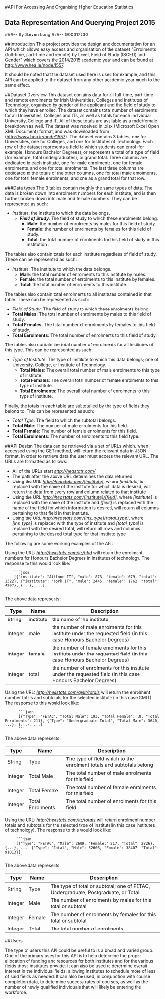#API For Accessing And Organising Higher Education Statistics
## Data Representation And Querying Project 2015
###-- By Steven Long 
###-- G00317230

##Introduction
  This project provides the design and documentation for an API which allows easy access and organisation of the dataset "Enrolments (full-time, part-time and remote) by Level, Field of Study (ISCED) and Gender" which covers the 2014/2015 academic year and can be found at http://www.hea.ie/node/1557. 

  It should be noted that the dataset used here is used for example, and this API can be applied to the dataset from any other academic year much to the same effect.

##Dataset Overview
  This dataset contains data for all full-time, part-time and remote enrolments for Irish Universities, Colleges and Institutes of Technology, organised by gender of the applicant and the field of study to which they have enrolled. The dataset contains total number of enrolments for all Universities, Colleges and ITs, as well as totals for each individual University, College and IT. All of these totals are available as a male/female breakdown as well. The dataset was received in .xlsx (Microsoft Excel Open XML Document) format, and was downloaded from (http://www.hea.ie/node/1557). The dataset contains 3 tables, one for Universities, one for Colleges, and one for Institutes of Technology. Each row of the dataset represents a field to which students can enrol (for example, Honours Bachelor Degrees), or represents a total of a type of field (for example, total undergraduates), or grand total. Three columns are dedicated to each institute, one for male enrolments, one for female enrolments, and one for total enrolments. The last three columns are dedicated to the totals of the other columns, one for total male enrolments, one for total female enrolments, and one as a grand total for that row.

###Data types
  The 3 tables contain roughly the same types of data. The data is broken down into enrolment numbers for each institute, and is then further broken down into male and female numbers. They can be represented as such:
  - *Institute*: the institute to which the data belongs.
    - ***Field of Study***: The field of study to which these enrolments belong.
      - **Male**: the number of enrolments by males for this field of study.
      - **Female**: the number of enrolments by females for this field of study.
      - **Total**: the total number of enrolments for this field of study in this institution .
  
  The tables also contain totals for each institute regardless of field of study. These can be represented as such:
  - *Institute*: The institute to which the data belongs.
     - **Male**: the total number of enrolments to this institute by males.
     - **Female**: the total number of enrolments to this institute by females.
     - **Total**: the total number of enrolments to this institute.
  
  The tables also contain total enrolments to all institutes contained in that table. These can be represented as such:
  - *Field of Study*: The field of study to which these enrolments belong.
   - **Total Males**: The total number of enrolments by males to this field of study.
   - **Total Females**: The total number of enrolments by females to this field of study.
   - **Total Enrolments**: The total number of enrolments to this field of study.

  The tables also contain the total number of enrolments for all institutes of this type. This can be represented as such:
  - *Type of Institute*: The type of institute to which this data belongs; one of University, College, or Institute of Technology.
    - **Total Males**: The overall total number of male enrolments to this type of institute.
    - **Total Females**: The overall total number of female enrolments to this type of institute.
    - **Total Enrolments**: The overall total number of enrolments to this type of institute.

  Finally, the totals in each table are subtotalled by the type of fields they belong to. This can be represented as such:
  - *Total Type*: The field to which the subtotal belongs.
   - **Total Male**: The number of male enrolments for this field.
   - **Total Female**: The number of female enrolments for this field.
   - **Total Enrolments**: The number of enrolments to this field type.

##API Design
  The data can be retrieved via a set of URLs which, when accessed using the GET method, will return the relevant data in JSON format. In order to retrieve data the user must access the relevant URL. The URLs are formatted as follows:
  
 - All of the URLs start *http://heastats.com/*
 - The path after the above URL determines the data returned
 - Using the URL *http://heastats.com/[institute]*, where *[institute]* is replaced with the name of the institute for which data is desired, will return the data from every row and column related to that institute
 - Using the URL *http://heastats.com/[institute]/[field]*, where *[institute]* is replaced with the name of the institute and *[field]* is replaced with the name of the field for which information is desired, will return all columns pertaining to that field in that institute.
 - Using the URL *http://heastats.com/[ins_type]/[total_type]*, where *[ins_type]* is replaced with the type of institute and *[total_type]* is replaced with the desired total, will return all rows and columns pertaining to the desired total type for that institute type

  
  The following are some working examples of the API:
  
  Using the URL: *http://heastats.com/its/hbd*
will return the enrolment numbers for Honours Bachelor Degrees in institutes of technology. The response to this would look like:`

        ```json
        [{"institute": "Athlone IT", "male": 873, "female": 679, "total": 1322}, {"institute": "Cork IT", "male": 2445, "female": 1762, "total": 4207}, {...}, ...]
        ```

  The above data represents:
  
  
  Type | Name | Description |
  -----|------|-------------|
  String | institute |  the name of the institute |
  Integer | male | the number of male enrolments for this institute under the requested field (in this case Honours Bachelor Degrees) |
  Integer | female | the number of female enrolments for this institute under the requested field (in this case Honours Bachelor Degrees) |
  Integer | total | the number of enrolments for this institute under the requested field (in this case Honours Bachelor Degrees) |
  
  Using the URL: *http://heastats.com/gmit/totals*
will return the enrolment number totals and subtotals for the selected institute (in this case GMIT). The response to this would look like:

          ```json
          [{"Type": "FETAC", "Total Male": 193, "Total Female": 18, "Total Enrolments": 211}, {"Type": "Undergraduate Total", "Total Male": 3640, ...}, {...}, ...]
          ```

  The above data represents:
  
  Type | Name | Description |
  -----|------|-------------|
  String | Type | The type of field which to the enrolment totals and subtotals belong |
  Integer | Total Male | The total number of male enrolments for this field |
  Integer | Total Female | The total number of female enrolments for this field |
  Integer | Total Enrolments | The total number of enrolments for this field |
  
  Using the URL: *http://heastats.com/its/totals* 
will return enrolment number totals and subtotals for the selected type of institute(in this case institutes of technology). The response to this would look like:

         ```json
         [{"Type": "FETAC", "Male": 2609, "Female:" 217, "Total": 2826}, {...}, ..., {"Type": "Total", "Male": 52606, "Female": 38407, "Total": 91013}]
         ```

  The above data represents:

  Type | Name | Description |
  -----|------|-------------|
  String | Type | The type of total or subtotal; one of FETAC, Undergraduate, Postgraduate, or Total |
  Integer | Male | The number of enrolments by males for this total or subtotal |
  Integer | Female | The number of enrolments by females for this total or subtotal |
  Integer | Total | The total number of enrolments. |

##Users
  
  The type of users this API could be useful to is a broad and varied group. One of the primary uses for this API is to help determine the proper allocation of funding and resources for both institutes and for the various fields those institutes provide. It can also be used to determine overall interest in the individual fields, allowing institutes to schedule more of less of said fields as needed. It can also be used, in conjunction with course completion data, to determine success rates of courses, as well as the number of newly qualified individuals that will likely be entering the workforce.
